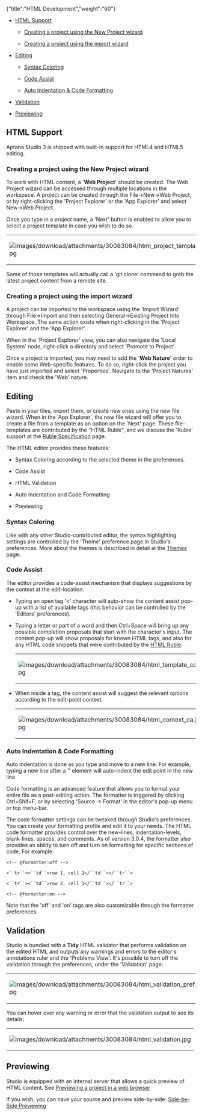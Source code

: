 {"title":"HTML Development","weight":"60"}

* [HTML Support](#html-support)

    * [Creating a project using the New Project wizard](#creating-a-project-using-the-new-project-wizard)

    * [Creating a project using the import wizard](#creating-a-project-using-the-import-wizard)

* [Editing](#editing)

    * [Syntax Coloring](#syntax-coloring)

    * [Code Assist](#code-assist)

    * [Auto Indentation & Code Formatting](#auto-indentation-&-code-formatting)

* [Validation](#validation)

* [Previewing](#previewing)

## HTML Support

Aptana Studio 3 is shipped with built-in support for HTML4 and HTML5 editing.

### Creating a project using the New Project wizard

To work with HTML content, a '**Web Project**' should be created.
The Web Project wizard can be accessed through multiple locations in the workspace.
A project can be created through the File->New->Web Project, or by right-clicking the 'Project Explorer' or the 'App Explorer' and select New->Web Project.

Once you type in a project name, a 'Next' button is enabled to allow you to select a project template in case you wish to do so.

<table class="confluenceTable"><thead class=""></thead><tfoot class=""></tfoot><tbody><tr><td class="confluenceTd" rowspan="1" colspan="1"><p><img src="images/download/attachments/30083084/html_project_templates.jpg" alt="images/download/attachments/30083084/html_project_templates.jpg" class="confluence-embedded-image image-left"></p></td></tr></tbody></table>

Some of those templates will actually call a 'git clone' command to grab the latest project content from a remote site.

### Creating a project using the import wizard

A project can be imported to the workspace using the 'Import Wizard' through File->Import and then selecting General->Existing Project Into Workspace. The same action exists when right-clicking in the 'Project Explorer' and the 'App Explorer'.

When in the 'Project Explorer' view, you can also navigate the 'Local System' node, right-click a directory and select 'Promote to Project'.

Once a project is imported, you may need to add the '**Web Nature**' order to enable some Web-specific features.
To do so, right-click the project you have just imported and select 'Properties'. Navigate to the 'Project Natures' item and check the 'Web' nature.

## Editing

Paste in your files, import them, or create new ones using the new file wizard.
When in the 'App Explorer', the new file wizard will offer you to create a file from a template as an option on the 'Next' page. These file-templates are contributed by the "HTML Ruble", and we discuss the 'Ruble' support at the [Ruble Specification](/docs/appc/Axway_Appcelerator_Studio/Axway_Appcelerator_Studio_Guide/Customizing_Studio/Rubles/Ruble_Specification/) page.

The HTML editor provides these features:

* Syntax Coloring according to the selected theme in the preferences.

* Code Assist

* HTML Validation

* Auto indentation and Code Formatting

* Previewing

### Syntax Coloring

Like with any other Studio-contributed editor, the syntax highlighting settings are controlled by the 'Theme' preference page in Studio's preferences.
More about the themes is described in detail at the [Themes](/docs/appc/Axway_Appcelerator_Studio/Axway_Appcelerator_Studio_Guide/Customizing_Studio/Themes/) page.

### Code Assist

The editor provides a code-assist mechanism that displays suggestions by the context at the edit-location.

* Typing an open tag '<' character will auto-show the content assist pop-up with a list of available tags (this behavior can be controlled by the 'Editors' preferences).

* Typing a letter or part of a word and then Ctrl+Space will bring up any possible completion proposals that start with the character's input. The content pop-up will show proposals for known HTML tags, and also for any HTML code snippets that were contributed by the [HTML Ruble](/docs/appc/Axway_Appcelerator_Studio/Axway_Appcelerator_Studio_Guide/Customizing_Studio/Rubles/Ruble_Specification/).

    <table class="confluenceTable"><thead class=""></thead><tfoot class=""></tfoot><tbody><tr><td class="confluenceTd" rowspan="1" colspan="1"><p><img src="images/download/attachments/30083084/html_template_completion.jpg" alt="images/download/attachments/30083084/html_template_completion.jpg" class="confluence-embedded-image image-left"></p></td></tr></tbody></table>

* When inside a tag, the content assist will suggest the relevant options according to the edit-point context.

    <table class="confluenceTable"><thead class=""></thead><tfoot class=""></tfoot><tbody><tr><td class="confluenceTd" rowspan="1" colspan="1"><p><img src="images/download/attachments/30083084/html_context_ca.jpg" alt="images/download/attachments/30083084/html_context_ca.jpg" class="confluence-embedded-image image-left"></p></td></tr></tbody></table>

### Auto Indentation & Code Formatting

Auto indentation is done as you type and move to a new line. For example, typing a new line after a '<html>' element will auto-indent the edit point in the new line.

Code formatting is an advanced feature that allows you to format your entire file as a post-editing action. The formatter is triggered by clicking Ctrl+Shif+F, or by selecting 'Source -> Format' in the editor's pop-up menu or top menu-bar.

The code formatter settings can be tweaked through Studio's preferences. You can create your formatting profile and edit it to your needs.
The HTML code formatter provides control over the new-lines, indentation-levels, blank-lines, spaces, and comments.
As of version 3.0.4, the formatter also provides an ability to turn off and turn on formatting for specific sections of code.
For example:

`<!-- @formatter:off -->`

`<``tr``><``td``>row 1, cell 1</``td``></``tr``>`

`<``tr``><``td``>row 2, cell 1</``td``></``tr``>`

`<!-- @formatter:on -->`

Note that the 'off' and 'on' tags are also customizable through the formatter preferences.

## Validation

Studio is bundled with a **Tidy** HTML validator that performs validation on the edited HTML and outputs any warnings and errors to the editor's annotations ruler and the 'Problems View'.
It's possible to turn off the validation through the preferences, under the 'Validation' page:

<table class="confluenceTable"><thead class=""></thead><tfoot class=""></tfoot><tbody><tr><td class="confluenceTd" rowspan="1" colspan="1"><p><img src="images/download/attachments/30083084/html_validation_pref.jpg" alt="images/download/attachments/30083084/html_validation_pref.jpg" class="confluence-embedded-image image-left"></p></td></tr></tbody></table>

You can hover over any warning or error that the validation output to see its details:

<table class="confluenceTable"><thead class=""></thead><tfoot class=""></tfoot><tbody><tr><td class="confluenceTd" rowspan="1" colspan="1"><p><img src="images/download/attachments/30083084/html_validation.jpg" alt="images/download/attachments/30083084/html_validation.jpg" class="confluence-embedded-image image-left"></p></td></tr></tbody></table>

## Previewing

Studio is equipped with an internal server that allows a quick preview of HTML content. See [Previewing a project in a web browser](/docs/appc/Axway_Appcelerator_Studio/Axway_Appcelerator_Studio_Guide/Web_Development/Previewing/Previewing_a_project_in_a_web_browser/)

If you wish, you can have your source and preview side-by-side: [Side-by-Side Previewing](/docs/appc/Axway_Appcelerator_Studio/Axway_Appcelerator_Studio_Guide/Web_Development/Previewing/Side-by-Side_Previewing/)
